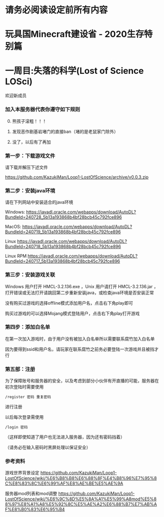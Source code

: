 # 请务必阅读设定前所有内容
# 玩具国Minecraft建设省 - 2020生存特别篇
# 一周目:失落的科学(Lost of Science LOSci)

欢迎新成员

### 加入本服务器代表你遵守如下规则
0. 熊孩子滚粗！！！

1. 发现恶作剧基岩堵门的直接ban（堵的是老鼠家门除外）

2. 没了，以后有了再加



### 第一步：下载游戏文件

请下载并解压下述文件

https://github.com/KazukiMan/Loop1-LostOfScience/archive/v0.0.3.zip


### 第二步：安装java环境

请在下列网站中安装适合的java环境

Windows: https://javadl.oracle.com/webapps/download/AutoDL?BundleId=240728_5b13a193868b4bf28bcb45c792fce896

MacOS: https://javadl.oracle.com/webapps/download/AutoDL?BundleId=240719_5b13a193868b4bf28bcb45c792fce896

Linux https://javadl.oracle.com/webapps/download/AutoDL?BundleId=240718_5b13a193868b4bf28bcb45c792fce896

Linux RPM https://javadl.oracle.com/webapps/download/AutoDL?BundleId=240717_5b13a193868b4bf28bcb45c792fce896




### 第三步：安装游戏关联

Windows 用户打开 HMCL-3.2.136.exe ，Unix 用户请打开 HMCL-3.2.136.jar ，打开错误或无法打开请跳回第二步重新安装java，或检查java环境是否安装正常


没有购买过游戏的选择offline模式添加用户名，点击右下角play即可

购买过游戏的可以选择Mojang模式登陆用户，点击右下角play打开游戏


### 第四步：添加白名单

在第一次加入游戏时，由于用户没有被加入白名单所以需要联系腐竹加入白名单

因为要得到ssid和用户名，请玩家在联系腐竹之前务必要登陆一次游戏并且被挡才行


### 第五部：注册

为了保障账号和服务器的安全，以及考虑到部分小伙伴有开直播的可能，服务器在初次登陆时需要使用

`/register 密码 重复密码 `

进行注册

以后每次登录需使用

`/login 密码`

（这样即使知道了用户也无法进入服务器，因为还有密码挡着）

（请务必在输入密码时黑屏处理以保证安全）



### 参考资料

游戏世界背景设定 https://github.com/KazukiMan/Loop1-LostOfScience/wiki/%E6%B8%B8%E6%88%8F%E4%B8%96%E7%95%8C%E8%83%8C%E6%99%AF%E8%AE%BE%E5%AE%9A

服务器mod列表和mod调整 https://github.com/KazukiMan/Loop1-LostOfScience/wiki/%E6%9C%8D%E5%8A%A1%E5%99%A8mod%E5%88%97%E8%A1%A8%E5%92%8C%E5%AE%A2%E6%88%B7%E7%AB%AF%E8%B0%83%E6%95%B4

